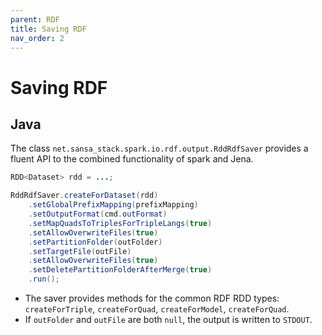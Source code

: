 ```yaml
---
parent: RDF
title: Saving RDF
nav_order: 2
---
```


# Saving RDF


## Java

The class `net.sansa_stack.spark.io.rdf.output.RddRdfSaver` provides a fluent API to the combined functionality of spark and Jena.

```java
RDD<Dataset> rdd = ...;

RddRdfSaver.createForDataset(rdd)
    .setGlobalPrefixMapping(prefixMapping)
    .setOutputFormat(cmd.outFormat)
    .setMapQuadsToTriplesForTripleLangs(true)
    .setAllowOverwriteFiles(true)
    .setPartitionFolder(outFolder)
    .setTargetFile(outFile)
    .setAllowOverwriteFiles(true)
    .setDeletePartitionFolderAfterMerge(true)
    .run();

```

* The saver provides methods for the common RDF RDD types: `createForTriple`, `createForQuad`, `createForModel`, `createForQuad`.
* If `outFolder` and `outFile` are both `null`, the output is written to `STDOUT`.

